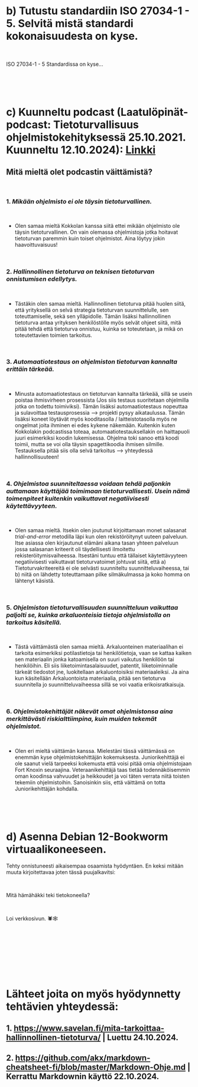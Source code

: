 











# b) Tutustu standardiin ISO 27034-1 - 5. Selvitä mistä standardi kokonaisuudesta on kyse.

<br/>

ISO 27034-1 - 5 Standardissa on kyse...

<br/>
<br/>
<br/>



# c) Kuunneltu podcast (Laatulöpinät-podcast: Tietoturvallisuus ohjelmistokehityksessä 25.10.2021. Kuunneltu 12.10.2024): [Linkki](https://www.arter.fi/podcast/laatulopinat-podcast-tietoturvallisuus-ohjelmistokehityksessa-tarkastele-kokonaisuutta-ja-hyodynna-viitekehykset/)
  
## Mitä mieltä olet podcastin väittämistä?

<br/>

### 1. *Mikään ohjelmisto ei ole täysin tietoturvallinen.*

<br/>

   - Olen samaa mieltä Kokkolan kanssa siitä ettei mikään ohjelmisto ole täysin tietoturvallinen. On vain olemassa ohjelmistoja jotka hoitavat tietoturvan paremmin kuin toiset ohjelmistot. Aina löytyy jokin haavoittuvaisuus!
  
<br/>
  
### 2. *Hallinnollinen tietoturva on teknisen tietoturvan onnistumisen edellytys.*

<br/>

   - Tästäkin olen samaa mieltä. Hallinnollinen tietoturva pitää huolen siitä, että yrityksellä on selvä strategia tietoturvan suunnittelulle, sen toteuttamiselle, sekä sen ylläpidolle. Tämän lisäksi hallinnollinen tietoturva antaa yrityksen henkilöstölle myös selvät ohjeet siitä, mitä pitää tehdä että tietoturva onnistuu, kuinka se toteutetaan, ja mikä on toteutettavien toimien tarkoitus.

<br/>

### 3. *Automaatiotestaus on ohjelmiston tietoturvan kannalta erittäin tärkeää.*

<br/>

  - Minusta automaatiotestaus on tietoturvan kannalta tärkeää, sillä se usein poistaa ihmisvirheen prosessista (Jos siis testaus suoritetaan ohjelmilla jotka on todettu toimiviksi). Tämän lisäksi automaatiotestaus nopeuttaa ja sulavoittaa testausprosessia --> projekti pysyy aikataulussa. Tämän lisäksi koneet löytävät myös kooditasolla / laitteistotasolla myös ne ongelmat joita ihminen ei edes kykene näkemään. Kuitenkin kuten Kokkolakin podcastissa toteaa, automaatiotestauksellakin on haittapuoli juuri esimerkiksi koodin lukemisessa. Ohjelma toki sanoo että koodi toimii, mutta se voi olla täysin spagettikoodia ihmisen silmille. Testauksella pitää siis olla selvä tarkoitus --> yhteydessä hallinnollisuuteen!

<br/>

### 4. *Ohjelmistoa suunniteltaessa voidaan tehdä paljonkin auttamaan käyttäjää toimimaan tietoturvallisesti. Usein nämä toimenpiteet kuitenkin vaikuttavat negatiivisesti käytettävyyteen.*

<br/>

   - Olen samaa mieltä. Itsekin olen joutunut kirjoittamaan monet salasanat *trial-and-error* metodilla läpi kun olen rekistöröitynyt uuteen palveluun. Itse asiassa olen kirjautunut elämäni aikana tasan yhteen palveluun jossa salasanan kriteerit oli täydellisesti ilmoitettu rekisteröitymisvaiheessa. Itsestäni tuntuu että tällaiset käytettävyyteen negatiivisesti vaikuttavat tietoturvatoimet johtuvat siitä, että a) Tietoturvakriteereitä ei ole selvästi suunniteltu suunnitteluvaiheessa, tai b) niitä on lähdetty toteuttamaan pilke silmäkulmassa ja koko homma on lähtenyt käsistä.

<br/>

### 5. *Ohjelmiston tietoturvallisuuden suunnitteluun vaikuttaa paljolti se, kuinka arkaluonteisia tietoja ohjelmistolla on tarkoitus käsitellä.*

<br/>

  - Tästä väittämästä olen samaa mieltä. Arkaluonteinen materiaalihan ei tarkoita esimerkiksi potilastietoja tai henkilötietoja, vaan se kattaa kaiken sen materiaalin jonka katoamisella on suuri vaikutus henkilöön tai henkilöihin. Eli siis liiketoimintasalaisuudet, patentit, liiketoiminnalle tärkeät tiedostot jne, luokitellaan arkaluontoisiksi materiaaleiksi. Ja aina kun käsitellään Arkaluontoista materiaalia, pitää sen tietoturva suunnitella jo suunnitteluvaiheessa sillä se voi vaatia erikoisratkaisuja.

<br/>

### 6. *Ohjelmistokehittäjät näkevät omat ohjelmistonsa aina merkittävästi riskialttiimpina, kuin muiden tekemät ohjelmistot.*

<br/>

  - Olen eri mieltä väittämän kanssa. Mielestäni tässä väittämässä on enemmän kyse ohjelmistokehittäjän kokemuksesta. Juniorikehittäjä ei ole saanut vielä tarpeeksi kokemusta että voisi pitää omia ohjelmistojaan Fort Knoxin seuraajina. Veteraanikehittäjä taas tietää todennäköisemmin oman koodinsa vahvuudet ja heikkoudet ja voi täten verrata niitä toisten tekemiin ohjelmistoihin. Sanoisinkin siis, että väittämä on totta Juniorikehittäjän kohdalla.



<br/>
<br/>
<br/>

# d) Asenna Debian 12-Bookworm virtuaalikoneeseen.

Tehty onnistuneesti aikaisempaa osaamista hyödyntäen. En keksi mitään muuta kirjoitettavaa joten tässä puujalkavitsi: 

<br/>

Mitä hämähäkki teki tietokoneella?

<br/>

Loi verkkosivun. 🕷️🕸️

<br/>
<br/>
<br/>
<br/>
<br/>
<br/>
<br/>

# Lähteet joita on myös hyödynnetty tehtävien yhteydessä:

## 1. https://www.savelan.fi/mita-tarkoittaa-hallinnollinen-tietoturva/ | Luettu 24.10.2024.
## 2. https://github.com/akx/markdown-cheatsheet-fi/blob/master/Markdown-Ohje.md | Kerrattu Markdownin käyttö 22.10.2024.


